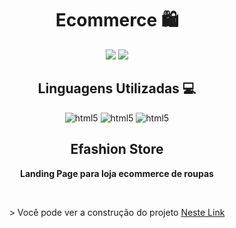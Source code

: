 <h1 align="center">Ecommerce 🛍️</h1>

<p align="center">
<img src="https://img.shields.io/badge/Status-Up-sucess"/>
<img src="https://img.shields.io/badge/Lan%C3%A7amento-%20Jun 2024-sucess">
</p>

<h2 align="center">Linguagens Utilizadas 💻</h2>
<p align="center">
<img aling="center" alt="html5" src="https://img.shields.io/badge/HTML5-E34F26?style=for-the-badge&logo=html5&logoColor=white">
<img aling="center" alt="html5" src="https://img.shields.io/badge/CSS3-1572B6?style=for-the-badge&logo=css3&logoColor=white">
<img aling="center" alt="html5" src="https://img.shields.io/badge/JavaScript-F7DF1E?style=for-the-badge&logo=javascript&logoColor=black">
</p>

<h2 align="center"> Efashion Store </h2>
<p align="center"> <strong>Landing Page para loja ecommerce de roupas</strong> </p> <br>
<p align="center"> > Você pode ver a construção do projeto <a href="https://www.youtube.com/watch?v=UgE8hcbRVBU&list=LL&index=43" target="_blank">Neste Link</a></p>

<br>

